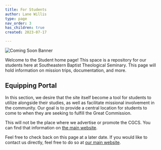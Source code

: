 ```yaml
---
title: For Students
author: Lane Willis
type: page
nav_order: 3
has_children: true
created: 2023-07-17

---
```


![Coming Soon Banner](https://i.imgur.com/pxK8WAn.png)

Welcome to the Student home page! This space is a repository for our students here at Southeastern Baptist Theological Seminary. This page will hold information on mission trips, documentation, and more.

## Equipping Portal
In this section, we desire that the site itself become a tool for students to utilize alongside their studies, as well as facilitate missional involvement in the community. Our goal is to provide a central location for students to come to when they are seeking to fulfill the Great Commission.

This will not be the place where we advertise or promote the CGCS. You can find that information on [the main website](https://thecgcs.org/trips).

Feel free to check back on this page at a later date. If you would like to contact us directly, feel free to do so at [our main website](https://thecgcs.org/contact/).
